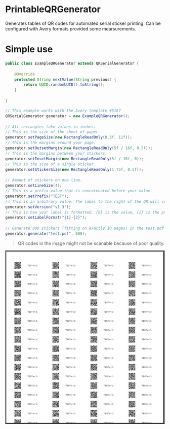 # PrintableQRGenerator
Generates tables of QR codes for automated serial sticker printing. Can be configured with Avery formats provided some mearsurements.


# Simple use
``` java
public class ExampleQRGenerator extends QRSerialGenerator {

	@Override
	protected String nextValue(String previous) {
		return UUID.randomUUID().toString();
	}

}
```
``` java
// This example works with the Avery template #5167
QRSerialGenerator generator = new ExampleQRGenerator();

// All rectangles take values in inches.
// This is the size of the sheet of paper.
generator.setPageSize(new RectangleReadOnly(8.5f, 11f));
// This is the margins around your page.
generator.setOutsetMargin(new RectangleReadOnly(5f / 16f, 0.5f));
// This is the margins between your stickers.
generator.setInsetMargin(new RectangleReadOnly(5f / 16f, 0));
// This is the size of a single sticker.
generator.setStickerSize(new RectangleReadOnly(1.75f, 0.5f));

// Amount of stickers on one line.
generator.setLineSize(4);
// This is a prefix value that is concatenated before your value.
generator.setPrefix("TEST");
// This is an arbitrary value. The label to the right of the QR will contain the prefix and the version.
generator.setVersion("v1.3");
// This is how your label is formatted. {0} is the value, {1} is the prefix and {2} is the version
generator.setLabelFormat("{1}-{2}");

// Generate 800 stickers (fitting on exactly 10 pages) in the test.pdf file.
generator.generate("test.pdf", 800);
```

> QR codes in the image might not be scanable because of poor quality.

![Result](https://raw.githubusercontent.com/BinarSkugga/PrintableQRGenerator/master/result.png)
